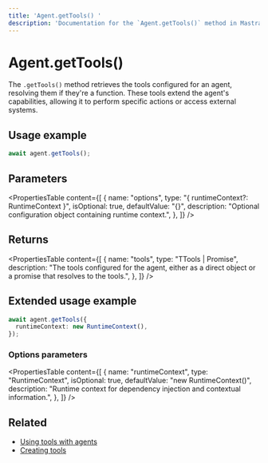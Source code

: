 ```yaml
---
title: 'Agent.getTools() '
description: 'Documentation for the `Agent.getTools()` method in Mastra agents, which retrieves the tools that the agent can use.'
---
```


# Agent.getTools()

The `.getTools()` method retrieves the tools configured for an agent, resolving them if they're a function. These tools extend the agent's capabilities, allowing it to perform specific actions or access external systems.

## Usage example

```typescript copy
await agent.getTools();
```

## Parameters

<PropertiesTable
content={[
{
name: "options",
type: "{ runtimeContext?: RuntimeContext }",
isOptional: true,
defaultValue: "{}",
description: "Optional configuration object containing runtime context.",
},
]}
/>

## Returns

<PropertiesTable
content={[
{
name: "tools",
type: "TTools | Promise<TTools>",
description: "The tools configured for the agent, either as a direct object or a promise that resolves to the tools.",
},
]}
/>

## Extended usage example

```typescript copy
await agent.getTools({
  runtimeContext: new RuntimeContext(),
});
```

### Options parameters

<PropertiesTable
content={[
{
name: "runtimeContext",
type: "RuntimeContext",
isOptional: true,
defaultValue: "new RuntimeContext()",
description: "Runtime context for dependency injection and contextual information.",
},
]}
/>

## Related

- [Using tools with agents](../../docs/agents/using-tools-and-mcp)
- [Creating tools](../../docs/tools-mcp/overview)
